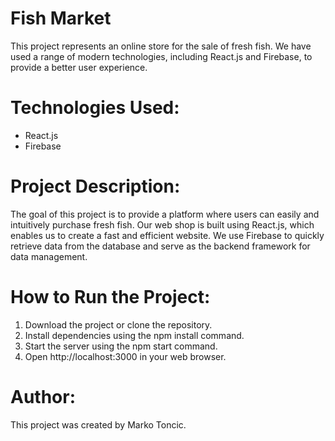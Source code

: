 # Fish Market
This project represents an online store for the sale of fresh fish. We have used a range of modern technologies, including React.js and Firebase, to provide a better user experience.

# Technologies Used:
- React.js
- Firebase
# Project Description:
The goal of this project is to provide a platform where users can easily and intuitively purchase fresh fish. Our web shop is built using React.js, which enables us to create a fast and efficient website. We use Firebase to quickly retrieve data from the database and serve as the backend framework for data management.

# How to Run the Project:
1. Download the project or clone the repository.
2. Install dependencies using the npm install command.
3. Start the server using the npm start command.
4. Open http://localhost:3000 in your web browser.
# Author:
This project was created by Marko Toncic.
